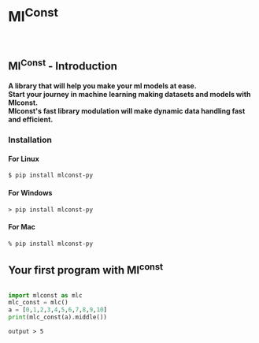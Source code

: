 <h1>Ml<sup>Const</sup></h1>
<br>
<h2>Ml<sup>Const</sup> - Introduction</h2> 
<h4>A library that will help you make your ml models at ease.<br>Start your journey in machine learning making datasets and models with Mlconst.<br>Mlconst's fast library modulation will make dynamic data handling fast and efficient.</h4>

<h3>Installation</h3>
<h4>For Linux</h4> 

`$ pip install mlconst-py`
<h4>For Windows</h4>

`> pip install mlconst-py`
<h4>For Mac</h4>  

`% pip install mlconst-py`

<h2>Your first program with Ml<sup>const</sup></h2>

```python 

import mlconst as mlc
mlc_const = mlc()
a = [0,1,2,3,4,5,6,7,8,9,10]
print(mlc_const(a).middle())
```
`output > 5`



